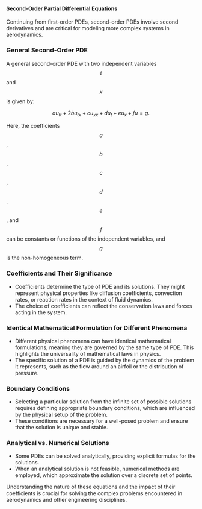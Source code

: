 #### Second-Order Partial Differential Equations

Continuing from first-order PDEs, second-order PDEs involve second derivatives and are critical for modeling more complex systems in aerodynamics.

### General Second-Order PDE

A general second-order PDE with two independent variables $$  t  $$  and $$  x  $$  is given by:

$$
a u_{tt} + 2b u_{tx} + c u_{xx} + d u_{t} + e u_{x} + f u = g.
$$

Here, the coefficients $$  a  $$ , $$  b  $$ , $$  c  $$ , $$  d  $$ , $$  e  $$ , and $$  f  $$  can be constants or functions of the independent variables, and $$  g  $$  is the non-homogeneous term.

### Coefficients and Their Significance

- Coefficients determine the type of PDE and its solutions. They might represent physical properties like diffusion coefficients, convection rates, or reaction rates in the context of fluid dynamics.
- The choice of coefficients can reflect the conservation laws and forces acting in the system.

### Identical Mathematical Formulation for Different Phenomena

- Different physical phenomena can have identical mathematical formulations, meaning they are governed by the same type of PDE. This highlights the universality of mathematical laws in physics.
- The specific solution of a PDE is guided by the dynamics of the problem it represents, such as the flow around an airfoil or the distribution of pressure.

### Boundary Conditions

- Selecting a particular solution from the infinite set of possible solutions requires defining appropriate boundary conditions, which are influenced by the physical setup of the problem.
- These conditions are necessary for a well-posed problem and ensure that the solution is unique and stable.

### Analytical vs. Numerical Solutions

- Some PDEs can be solved analytically, providing explicit formulas for the solutions.
- When an analytical solution is not feasible, numerical methods are employed, which approximate the solution over a discrete set of points.

Understanding the nature of these equations and the impact of their coefficients is crucial for solving the complex problems encountered in aerodynamics and other engineering disciplines.

